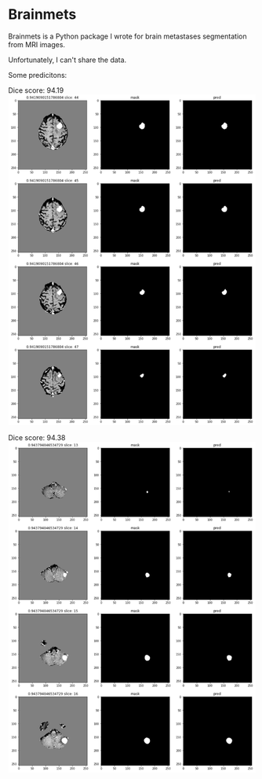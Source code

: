 # Brainmets
Brainmets is a Python package I wrote for brain metastases segmentation from MRI images.

Unfortunately, I can't share the data.

Some predicitons:

Dice score: 94.19
![Some Predictions](https://github.com/SihanChen46/Brainmets/blob/master/examples/prediction%201.png)

Dice score: 94.38
![Some Predictions](https://github.com/SihanChen46/Brainmets/blob/master/examples/prediction%202.png)
